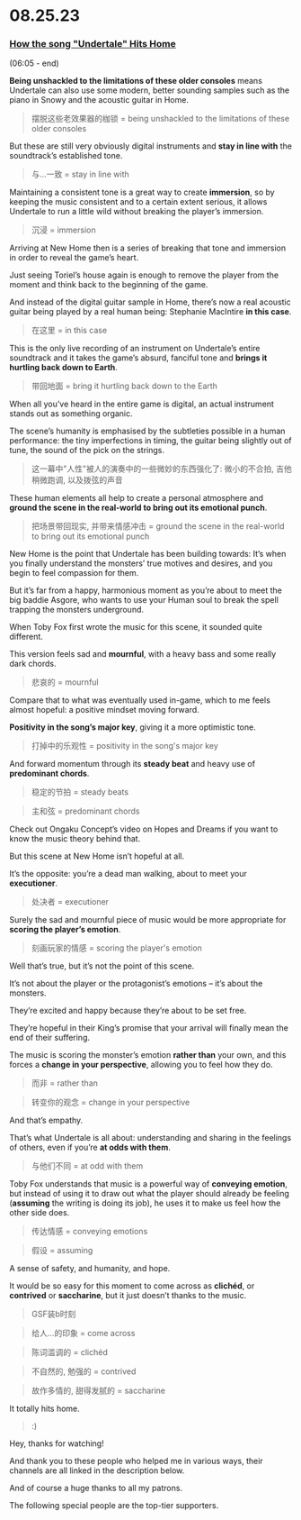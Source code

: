 # 08.25.23
### [How the song "Undertale" Hits Home](https://www.youtube.com/watch?v=9xR-xOkKP44&t=112s)
(06:05 - end)

**Being unshackled to the limitations of these older consoles** means Undertale can also use some modern, better sounding samples such as the piano in Snowy and the acoustic guitar in Home.
>摆脱这些老效果器的枷锁 = being unshackled to the limitations of these older consoles

But these are still very obviously digital instruments and **stay in line with** the soundtrack’s established tone.
>与...一致 = stay in line with

Maintaining a consistent tone is a great way to create **immersion**, so by keeping the music consistent and to a certain extent serious, it allows Undertale to run a little wild without breaking the player’s immersion.
>沉浸 = immersion

Arriving at New Home then is a series of breaking that tone and immersion in order to reveal the game’s heart.

Just seeing Toriel’s house again is enough to remove the player from the moment and think back to the beginning of the game.

And instead of the digital guitar sample in Home, there’s now a real acoustic guitar being played by a real human being: Stephanie MacIntire **in this case**.
>在这里 = in this case

This is the only live recording of an instrument on Undertale’s entire soundtrack and it takes the game’s absurd, fanciful tone and **brings it hurtling back down to Earth**.
>带回地面 = bring it hurtling back down to the Earth

When all you’ve heard in the entire game is digital, an actual instrument stands out as something organic.

The scene’s humanity is emphasised by the subtleties possible in a human performance: the tiny imperfections in timing, the guitar being slightly out of tune, the sound of the pick on the strings.
>这一幕中"人性"被人的演奏中的一些微妙的东西强化了: 微小的不合拍, 吉他稍微跑调, 以及拨弦的声音

These human elements all help to create a personal atmosphere and **ground the scene in the real-world to bring out its emotional punch**.
>把场景带回现实, 并带来情感冲击 = ground the scene in the real-world to bring out its emotional punch

New Home is the point that Undertale has been building towards: It’s when you finally understand the monsters’ true motives and desires, and you begin to feel compassion for them.

But it’s far from a happy, harmonious moment as you’re about to meet the big baddie Asgore, who wants to use your Human soul to break the spell trapping the monsters underground.

When Toby Fox first wrote the music for this scene, it sounded quite different.

This version feels sad and **mournful**, with a heavy bass and some really dark chords.
>悲哀的 = mournful

Compare that to what was eventually used in-game, which to me feels almost hopeful: a positive mindset moving forward.

**Positivity in the song’s major key**, giving it a more optimistic tone.
>打掉中的乐观性 = positivity in the song's major key

And forward momentum through its **steady beat** and heavy use of **predominant chords**.
>稳定的节拍 = steady beats

>主和弦 = predominant chords

Check out Ongaku Concept’s video on Hopes and Dreams if you want to know the music theory behind that.

But this scene at New Home isn’t hopeful at all.

It’s the opposite: you’re a dead man walking, about to meet your **executioner**.
>处决者 = executioner

Surely the sad and mournful piece of music would be more appropriate for **scoring the player’s emotion**.
>刻画玩家的情感 = scoring the player's emotion

Well that’s true, but it’s not the point of this scene.

It’s not about the player or the protagonist’s emotions – it’s about the monsters.

They’re excited and happy because they’re about to be set free.

They’re hopeful in their King’s promise that your arrival will finally mean the end of their suffering.

The music is scoring the monster’s emotion **rather than** your own, and this forces a **change in your perspective**, allowing you to feel how they do.
>而非 = rather than

>转变你的观念 = change in your perspective

And that’s empathy.

That’s what Undertale is all about: understanding and sharing in the feelings of others, even if you’re **at odds with them**.
>与他们不同 = at odd with them

Toby Fox understands that music is a powerful way of **conveying emotion**, but instead of using it to draw out what the player should already be feeling (**assuming** the writing is doing its job), he uses it to make us feel how the other side does.
>传达情感 = conveying emotions

>假设 = assuming

A sense of safety, and humanity, and hope.

It would be so easy for this moment to come across as **clichéd**, or **contrived** or **saccharine**, but it just doesn’t thanks to the music.
>GSF装b时刻

>给人...的印象 = come across

>陈词滥调的 = clichéd

>不自然的, 勉强的 = contrived

>故作多情的, 甜得发腻的 = saccharine

It totally hits home.
>:)

Hey, thanks for watching!

And thank you to these people who helped me in various ways, their channels are all linked in the description below.

And of course a huge thanks to all my patrons.

The following special people are the top-tier supporters.

